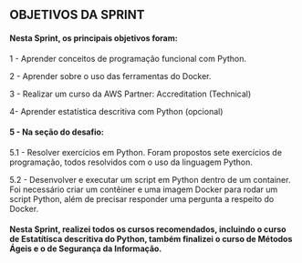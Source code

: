 ## OBJETIVOS DA SPRINT

#### Nesta Sprint, os principais objetivos foram:

1 - Aprender conceitos de programação funcional com Python.

2 - Aprender sobre o uso das ferramentas do Docker.

3 - Realizar um curso da AWS Partner: Accreditation (Technical)

4- Aprender estatística descritiva com Python (opcional)

#### 5 - Na seção do desafio: 

5.1 - Resolver exercícios em Python. Foram propostos sete exercícios de programação, todos resolvidos com o uso da linguagem Python.

5.2 - Desenvolver e executar um script em Python dentro de um container. Foi necessário criar um contêiner e uma imagem Docker para rodar um script Python, além de precisar responder uma pergunta a respeito do Docker. 

#### Nesta Sprint, realizei todos os cursos recomendados, incluindo o curso de Estatítisca descritiva do Python, também finalizei o curso de Métodos Ágeis e o de Segurança da Informação. 